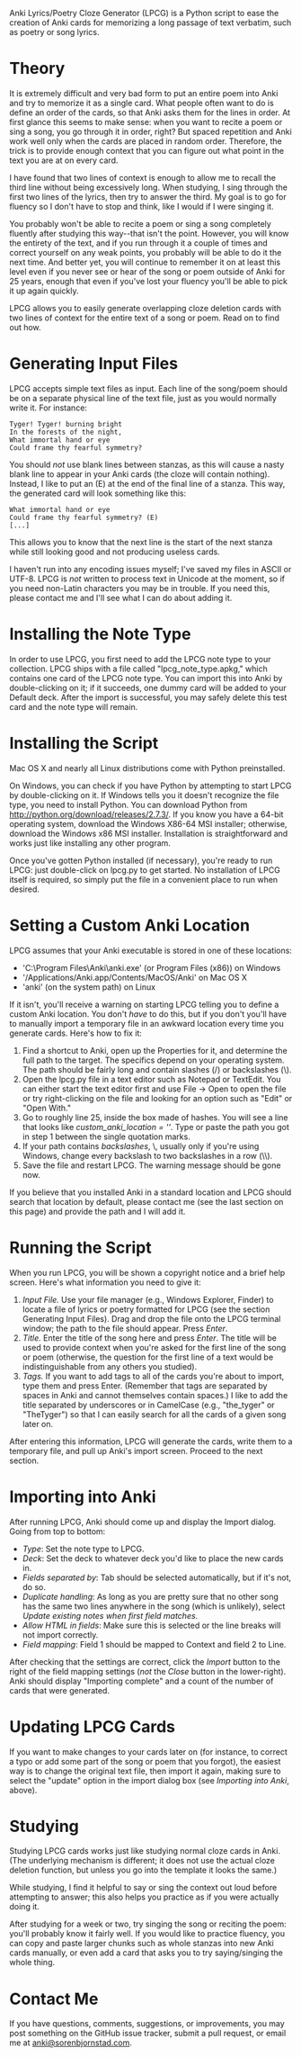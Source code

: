 Anki Lyrics/Poetry Cloze Generator (LPCG) is a Python script to ease the
creation of Anki cards for memorizing a long passage of text verbatim, such as
poetry or song lyrics.

Theory
======

It is extremely difficult and very bad form to put an entire poem into Anki and
try to memorize it as a single card. What people often want to do is define an
order of the cards, so that Anki asks them for the lines in order. At first
glance this seems to make sense: when you want to recite a poem or sing a song,
you go through it in order, right? But spaced repetition and Anki work well only
when the cards are placed in random order. Therefore, the trick is to provide
enough context that you can figure out what point in the text you are at on
every card.

I have found that two lines of context is enough to allow me to recall the
third line without being excessively long. When studying, I sing through the
first two lines of the lyrics, then try to answer the third. My goal is to go
for fluency so I don't have to stop and think, like I would if I were singing
it.

You probably won't be able to recite a poem or sing a song completely fluently
after studying this way--that isn't the point. However, you will know the
entirety of the text, and if you run through it a couple of times and correct
yourself on any weak points, you probably will be able to do it the next time.
And better yet, you will continue to remember it on at least this level even if
you never see or hear of the song or poem outside of Anki for 25 years, enough
that even if you've lost your fluency you'll be able to pick it up again
quickly.

LPCG allows you to easily generate overlapping cloze deletion cards with two
lines of context for the entire text of a song or poem. Read on to find out how.

Generating Input Files
======================

LPCG accepts simple text files as input. Each line of the song/poem should be
on a separate physical line of the text file, just as you would normally write
it. For instance:

    Tyger! Tyger! burning bright
    In the forests of the night,
    What immortal hand or eye
    Could frame thy fearful symmetry?

You should *not* use blank lines between stanzas, as this will cause a nasty
blank line to appear in your Anki cards (the cloze will contain nothing).
Instead, I like to put an (E) at the end of the final line of a stanza. This
way, the generated card will look something like this:

    What immortal hand or eye
    Could frame thy fearful symmetry? (E)
    [...]

This allows you to know that the next line is the start of the next stanza
while still looking good and not producing useless cards.

I haven't run into any encoding issues myself; I've saved my files in ASCII or
UTF-8. LPCG is *not* written to process text in Unicode at the moment, so if
you need non-Latin characters you may be in trouble. If you need this, please
contact me and I'll see what I can do about adding it.

Installing the Note Type
========================

In order to use LPCG, you first need to add the LPCG note type to your
collection. LPCG ships with a file called "lpcg\_note\_type.apkg," which
contains one card of the LPCG note type. You can import this into Anki by
double-clicking on it; if it succeeds, one dummy card will be added to your
Default deck. After the import is successful, you may safely delete this test
card and the note type will remain.

Installing the Script
=====================

Mac OS X and nearly all Linux distributions come with Python preinstalled.

On Windows, you can check if you have Python by attempting to start LPCG by
double-clicking on it.  If Windows tells you it doesn't recognize the file type,
you need to install Python. You can download Python from
<http://python.org/download/releases/2.7.3/>. If you know you have a 64-bit
operating system, download the Windows X86-64 MSI installer; otherwise, download
the Windows x86 MSI installer. Installation is straightforward and works just
like installing any other program.

Once you've gotten Python installed (if necessary), you're ready to run LPCG:
just double-click on lpcg.py to get started. No installation of LPCG itself is
required, so simply put the file in a convenient place to run when desired.

Setting a Custom Anki Location
==============================

LPCG assumes that your Anki executable is stored in one of these locations:
- 'C:\Program Files\Anki\anki.exe' (or Program Files (x86)) on Windows
- '/Applications/Anki.app/Contents/MacOS/Anki' on Mac OS X
- 'anki' (on the system path) on Linux

If it isn't, you'll receive a warning on starting LPCG telling you to define a
custom Anki location. You don't *have* to do this, but if you don't you'll have
to manually import a temporary file in an awkward location every time you
generate cards. Here's how to fix it:

1. Find a shortcut to Anki, open up the Properties for it, and determine the
   full path to the target. The specifics depend on your operating system. The
   path should be fairly long and contain slashes (/) or backslashes (\\).
2. Open the lpcg.py file in a text editor such as Notepad or TextEdit. You can
   either start the text editor first and use File -> Open to open the file or
   try right-clicking on the file and looking for an option such as "Edit" or
   "Open With."
3. Go to roughly line 25, inside the box made of hashes. You will see a line
   that looks like *custom\_anki\_location = ''*. Type or paste the path you got
   in step 1 between the single quotation marks.
4. If your path contains *backslashes*, \\, usually only if you're using
   Windows, change every backslash to two backslashes in a row (\\\\).
5. Save the file and restart LPCG. The warning message should be gone now.

If you believe that you installed Anki in a standard location and LPCG should
search that location by default, please contact me (see the last section on this
page) and provide the path and I will add it.

Running the Script
==================

When you run LPCG, you will be shown a copyright notice and a brief help screen.
Here's what information you need to give it:

1. *Input File.* Use your file manager (e.g., Windows Explorer, Finder) to
   locate a file of lyrics or poetry formatted for LPCG (see the section
   Generating Input Files). Drag and drop the file onto the LPCG terminal
   window; the path to the file should appear. Press _Enter_.
2. *Title.* Enter the title of the song here and press _Enter_. The title will
   be used to provide context when you're asked for the first line of the song
   or poem (otherwise, the question for the first line of a text would be
   indistinguishable from any others you studied).
3. *Tags.* If you want to add tags to all of the cards you're about to import,
   type them and press Enter. (Remember that tags are separated by spaces in
   Anki and cannot themselves contain spaces.) I like to add the title separated
   by underscores or in CamelCase (e.g., "the\_tyger" or "TheTyger") so that I
   can easily search for all the cards of a given song later on.

After entering this information, LPCG will generate the cards, write them to a
temporary file, and pull up Anki's import screen. Proceed to the next section.

Importing into Anki
===================

After running LPCG, Anki should come up and display the Import dialog. Going
from top to bottom:

- *Type*: Set the note type to LPCG.
- *Deck*: Set the deck to whatever deck you'd like to place the new cards in.
- *Fields separated by*: Tab should be selected automatically, but if it's not,
  do so.
- *Duplicate handling*: As long as you are pretty sure that no other song has
  the same two lines anywhere in the song (which is unlikely), select *Update
  existing notes when first field matches*.
- *Allow HTML in fields*: Make sure this is selected or the line breaks will not
  import correctly.
- *Field mapping*: Field 1 should be mapped to Context and field 2 to Line.

After checking that the settings are correct, click the *Import* button to the
right of the field mapping settings (*not* the *Close* button in the
lower-right). Anki should display "Importing complete" and a count of the number
of cards that were generated.

Updating LPCG Cards
===================

If you want to make changes to your cards later on (for instance, to correct a
typo or add some part of the song or poem that you forgot), the easiest way is
to change the original text file, then import it again, making sure to select
the "update" option in the import dialog box (see *Importing into Anki*, above).

Studying
========

Studying LPCG cards works just like studying normal cloze cards in Anki. (The
underlying mechanism is different; it does not use the actual cloze deletion
function, but unless you go into the template it looks the same.)

While studying, I find it helpful to say or sing the context out loud before
attempting to answer; this also helps you practice as if you were actually doing
it.

After studying for a week or two, try singing the song or reciting the poem:
you'll probably know it fairly well. If you would like to practice fluency, you
can copy and paste larger chunks such as whole stanzas into new Anki cards
manually, or even add a card that asks you to try saying/singing the whole
thing.

Contact Me
==========

If you have questions, comments, suggestions, or improvements, you may post
something on the GitHub issue tracker, submit a pull request, or email me at
anki@sorenbjornstad.com.
